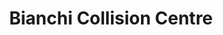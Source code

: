 ---
title: "Bianchi Collision Centre"
url: /toronto/bianchi-collision-centre/
shop: Autowerkstatt
---